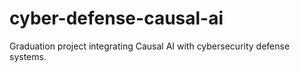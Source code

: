 # cyber-defense-causal-ai
Graduation project integrating Causal AI with cybersecurity defense systems.
